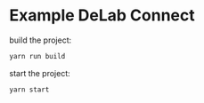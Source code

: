 # Example DeLab Connect

build the project:
```bash
yarn run build
```

start the project:
```bash
yarn start
```

